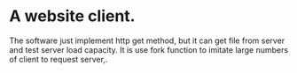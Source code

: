 # A website client.
The software just implement http get method, but it can get file from server and test server load capacity.
It is use fork function to imitate large numbers of client to request server,.
